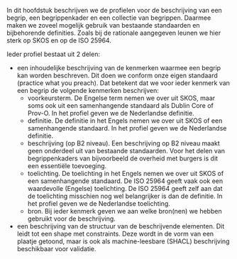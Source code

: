 In dit hoofdstuk beschrijven we de profielen voor de beschrijving van een begrip, een begrippenkader en een collectie van begrippen. Daarmee maken we zoveel mogelijk gebruik van bestaande standaarden en bijbehorende definities. Zoals bij de rationale aangegeven leunen we hier sterk op SKOS en op de ISO 25964. 

Ieder profiel bestaat uit 2 delen:

* een inhoudelijke beschrijving van de kenmerken waarmee een begrip kan worden beschreven. Dit doen we conform onze eigen standaard (practice what you preach). Dat betekent dat we voor ieder kenmerk van een begrip de volgende kenmerken beschrijven:
  * voorkeursterm. De Engelse term nemen we over uit SKOS, maar soms ook uit een samenhangende standaard als Dublin Core of Prov-O. In het profiel geven we de Nederlandse definitie.
  * definitie. De definitie in het Engels nemen we over uit SKOS of een samenhangende standaard. In het profiel geven we de Nederlandse definitie.
  * beschrijving (op B2 niveau). Een beschrijving op B2 niveau maakt geen onderdeel uit van bestaande standaarden. Voor het delen van begrippenkaders van bijvoorbeeld de overheid met burgers is dit een essentiële toevoeging. 
  * toelichting. De toelichting in het Engels nemen we over uit SKOS of een samenhangende standaard. De ISO 25964 geeft vaak ook een waardevolle (Engelse) toelichting. De ISO 25964 geeft zelf aan dat de toelichting misschien nog wel belangrijker is dan de definitie. In het profiel geven we de Nederlandse toelichting.
  * bron. Bij ieder kenmerk geven we aan welke bron(nen) we hebben gebruikt voor de beschrijving.
* een beschrijving van de structuur van de beschrijvende elementen. Dit leidt tot een shape met constraints. Deze wordt in de vorm van een plaatje getoond, maar is ook als machine-leesbare (SHACL) beschrijving beschikbaar voor validatie. 
